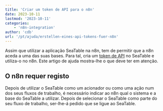 ```yaml
---
title: 'Criar um token de API para o n8n'
date: 2023-10-11
lastmod: '2023-10-11'
categories:
    - 'n8n-integration'
author: 'cdb'
url: '/pt/ajuda/erstellen-eines-api-tokens-fuer-n8n'
---
```


Assim que utilizar a aplicação SeaTable na n8n, tem de permitir que a n8n aceda a uma das suas bases. Para tal, cria um [token de API](https://seatable.io/pt/docs/seatable-api/erzeugen-eines-api-tokens/) no SeaTable e utiliza-o no n8n. Este artigo de ajuda mostra-lhe o que deve ter em atenção.

## O n8n requer registo

Depois de utilizar o SeaTable como um acionador ou como uma ação num dos seus fluxos de trabalho, é necessário indicar ao n8n qual o sistema e a base do SeaTable a utilizar. Depois de selecionar o SeaTable como parte do seu fluxo de trabalho, ser-lhe-á pedido que se ligue ao SeaTable.
